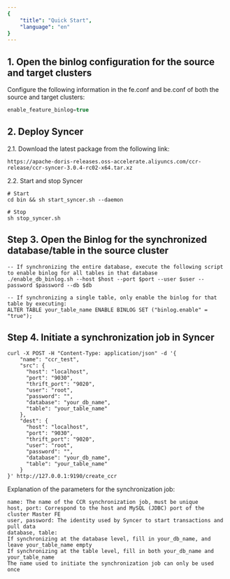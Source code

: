 ```yaml
---
{
    "title": "Quick Start",
    "language": "en"
}
---
```


## 1. Open the binlog configuration for the source and target clusters

Configure the following information in the fe.conf and be.conf of both the source and target clusters:

```sql
enable_feature_binlog=true
```

## 2. Deploy Syncer

2.1. Download the latest package from the following link:

`https://apache-doris-releases.oss-accelerate.aliyuncs.com/ccr-release/ccr-syncer-3.0.4-rc02-x64.tar.xz`

2.2. Start and stop Syncer

```shell
# Start
cd bin && sh start_syncer.sh --daemon
```
```shell
# Stop
sh stop_syncer.sh
```

## Step 3. Open the Binlog for the synchronized database/table in the source cluster

```shell
-- If synchronizing the entire database, execute the following script to enable binlog for all tables in that database
./enable_db_binlog.sh --host $host --port $port --user $user --password $password --db $db

-- If synchronizing a single table, only enable the binlog for that table by executing:
ALTER TABLE your_table_name ENABLE BINLOG SET ("binlog.enable" = "true");
```

## Step 4. Initiate a synchronization job in Syncer

```shell
curl -X POST -H "Content-Type: application/json" -d '{
    "name": "ccr_test",
    "src": {
      "host": "localhost",
      "port": "9030",
      "thrift_port": "9020",
      "user": "root",
      "password": "",
      "database": "your_db_name",
      "table": "your_table_name"
    },
    "dest": {
      "host": "localhost",
      "port": "9030",
      "thrift_port": "9020",
      "user": "root",
      "password": "",
      "database": "your_db_name",
      "table": "your_table_name"
    }
}' http://127.0.0.1:9190/create_ccr
```

Explanation of the parameters for the synchronization job:

```shell
name: The name of the CCR synchronization job, must be unique
host, port: Correspond to the host and MySQL (JDBC) port of the cluster Master FE
user, password: The identity used by Syncer to start transactions and pull data
database, table:
If synchronizing at the database level, fill in your_db_name, and leave your_table_name empty
If synchronizing at the table level, fill in both your_db_name and your_table_name
The name used to initiate the synchronization job can only be used once
```
